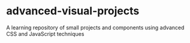 # advanced-visual-projects

A learning repository of small projects and components using advanced CSS and JavaScript techniques
